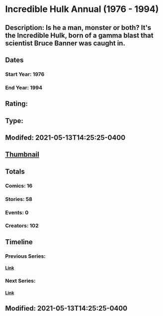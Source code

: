 # Incredible Hulk Annual (1976 - 1994)
## Description: Is he a man, monster or both? It's the Incredible Hulk, born of a gamma blast that scientist Bruce Banner was caught in.
## Dates
### Start Year: 1976
### End Year: 1994
## Rating: 
## Type: 
## Modifed: 2021-05-13T14:25:25-0400
## [Thumbnail](http://i.annihil.us/u/prod/marvel/i/mg/d/10/59ced640eaf88.jpg)
## Totals
### Comics: 16
### Stories: 58
### Events: 0
### Creators: 102
## Timeline
### Previous Series: 
#### [Link]()
### Next Series: 
#### [Link]()
## Modified: 2021-05-13T14:25:25-0400